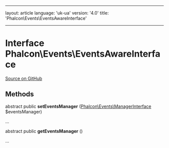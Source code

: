 * * *

layout: article language: 'uk-ua' version: '4.0' title: 'Phalcon\Events\EventsAwareInterface'

* * *

# Interface **Phalcon\Events\EventsAwareInterface**

<a href="https://github.com/phalcon/cphalcon/tree/v4.0.0/phalcon/events/eventsawareinterface.zep" class="btn btn-default btn-sm">Source on GitHub</a>

## Methods

abstract public **setEventsManager** ([Phalcon\Events\ManagerInterface](Phalcon_Events_ManagerInterface) $eventsManager)

...

abstract public **getEventsManager** ()

...